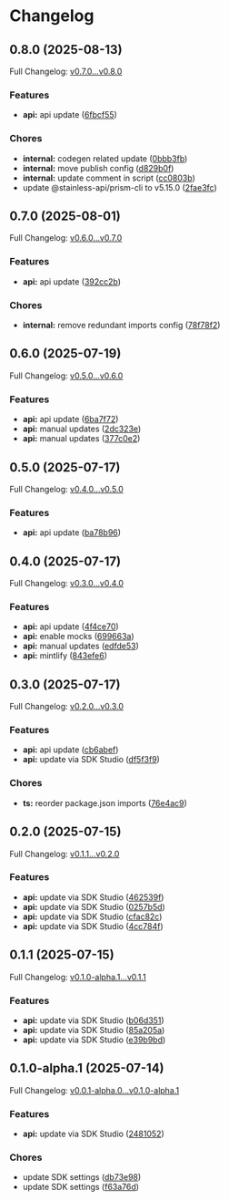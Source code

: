 # Changelog

## 0.8.0 (2025-08-13)

Full Changelog: [v0.7.0...v0.8.0](https://github.com/solvice/vrp-solver-sdk/compare/v0.7.0...v0.8.0)

### Features

* **api:** api update ([6fbcf55](https://github.com/solvice/vrp-solver-sdk/commit/6fbcf55e957c9bd2359179749d8266e4b8470387))


### Chores

* **internal:** codegen related update ([0bbb3fb](https://github.com/solvice/vrp-solver-sdk/commit/0bbb3fbfa88b29e776ed1fafcbc5dfe220924394))
* **internal:** move publish config ([d829b0f](https://github.com/solvice/vrp-solver-sdk/commit/d829b0fcf0dbb3c312b92ba26edd48227f87d223))
* **internal:** update comment in script ([cc0803b](https://github.com/solvice/vrp-solver-sdk/commit/cc0803bc7622834812836ec7f79e023f8129b99e))
* update @stainless-api/prism-cli to v5.15.0 ([2fae3fc](https://github.com/solvice/vrp-solver-sdk/commit/2fae3fc38a6bae27e8dc306dc1505c26536356cc))

## 0.7.0 (2025-08-01)

Full Changelog: [v0.6.0...v0.7.0](https://github.com/solvice/vrp-solver-sdk/compare/v0.6.0...v0.7.0)

### Features

* **api:** api update ([392cc2b](https://github.com/solvice/vrp-solver-sdk/commit/392cc2b99385c0190c6fee475a6cf34eb7be400b))


### Chores

* **internal:** remove redundant imports config ([78f78f2](https://github.com/solvice/vrp-solver-sdk/commit/78f78f21c2c87ccfa99e1cd3bcee93c5efd4b63e))

## 0.6.0 (2025-07-19)

Full Changelog: [v0.5.0...v0.6.0](https://github.com/solvice/vrp-solver-sdk/compare/v0.5.0...v0.6.0)

### Features

* **api:** api update ([6ba7f72](https://github.com/solvice/vrp-solver-sdk/commit/6ba7f727539789fb87e6b1e8ae47dd9bc8c97782))
* **api:** manual updates ([2dc323e](https://github.com/solvice/vrp-solver-sdk/commit/2dc323e222c3041a5e3c1c587253e5d3948cfced))
* **api:** manual updates ([377c0e2](https://github.com/solvice/vrp-solver-sdk/commit/377c0e21967d89a030c2bef9d9f934c00ebbf3e2))

## 0.5.0 (2025-07-17)

Full Changelog: [v0.4.0...v0.5.0](https://github.com/solvice/vrp-solver-sdk/compare/v0.4.0...v0.5.0)

### Features

* **api:** api update ([ba78b96](https://github.com/solvice/vrp-solver-sdk/commit/ba78b961c5f927f427b84bf6986738f44af1863b))

## 0.4.0 (2025-07-17)

Full Changelog: [v0.3.0...v0.4.0](https://github.com/solvice/vrp-solver-sdk/compare/v0.3.0...v0.4.0)

### Features

* **api:** api update ([4f4ce70](https://github.com/solvice/vrp-solver-sdk/commit/4f4ce709f31c17113ea34f81fadfa11ca2e31e70))
* **api:** enable mocks ([699663a](https://github.com/solvice/vrp-solver-sdk/commit/699663accab6f6a7ddf592ca69b6f093dc163e6b))
* **api:** manual updates ([edfde53](https://github.com/solvice/vrp-solver-sdk/commit/edfde533459da1a199e25522e99351dd100f68f2))
* **api:** mintlify ([843efe6](https://github.com/solvice/vrp-solver-sdk/commit/843efe6ec592ba4ac87e850653b82dc15c9e9f36))

## 0.3.0 (2025-07-17)

Full Changelog: [v0.2.0...v0.3.0](https://github.com/solvice/vrp-solver-sdk/compare/v0.2.0...v0.3.0)

### Features

* **api:** api update ([cb6abef](https://github.com/solvice/vrp-solver-sdk/commit/cb6abefa9eba0684a00a92024540a5fb8c5a3e72))
* **api:** update via SDK Studio ([df5f3f9](https://github.com/solvice/vrp-solver-sdk/commit/df5f3f9342e22328802cd9b5df31350d78b751bf))


### Chores

* **ts:** reorder package.json imports ([76e4ac9](https://github.com/solvice/vrp-solver-sdk/commit/76e4ac98d8baeb5f109e61c1764e1e19c3de6b43))

## 0.2.0 (2025-07-15)

Full Changelog: [v0.1.1...v0.2.0](https://github.com/solvice/vrp-solver-sdk/compare/v0.1.1...v0.2.0)

### Features

* **api:** update via SDK Studio ([462539f](https://github.com/solvice/vrp-solver-sdk/commit/462539f713aff7f24e82a04bbd5d3d157b3adaf5))
* **api:** update via SDK Studio ([0257b5d](https://github.com/solvice/vrp-solver-sdk/commit/0257b5d30b9243cad7af865e1820eae6af4c6ef1))
* **api:** update via SDK Studio ([cfac82c](https://github.com/solvice/vrp-solver-sdk/commit/cfac82c77e578d92dafa6a359b17943823b37aa5))
* **api:** update via SDK Studio ([4cc784f](https://github.com/solvice/vrp-solver-sdk/commit/4cc784ffcb52e1d82a613f59b462190358bb56f8))

## 0.1.1 (2025-07-15)

Full Changelog: [v0.1.0-alpha.1...v0.1.1](https://github.com/solvice/vrp-solver-sdk/compare/v0.1.0-alpha.1...v0.1.1)

### Features

* **api:** update via SDK Studio ([b06d351](https://github.com/solvice/vrp-solver-sdk/commit/b06d3514e75d57e5c0fc4e7b67e0a34a3b789d30))
* **api:** update via SDK Studio ([85a205a](https://github.com/solvice/vrp-solver-sdk/commit/85a205a390f8e5aecf9981080888ff684b528310))
* **api:** update via SDK Studio ([e39b9bd](https://github.com/solvice/vrp-solver-sdk/commit/e39b9bdcf0dcbc110d0040970b53fd3f7490eb7f))

## 0.1.0-alpha.1 (2025-07-14)

Full Changelog: [v0.0.1-alpha.0...v0.1.0-alpha.1](https://github.com/solvice/vrp-solver-sdk/compare/v0.0.1-alpha.0...v0.1.0-alpha.1)

### Features

* **api:** update via SDK Studio ([2481052](https://github.com/solvice/vrp-solver-sdk/commit/248105203eaca98ccbc0628a0e614326b1ec2e3f))


### Chores

* update SDK settings ([db73e98](https://github.com/solvice/vrp-solver-sdk/commit/db73e98cbc773046b117805f8ccc5edc3746a29e))
* update SDK settings ([f63a76d](https://github.com/solvice/vrp-solver-sdk/commit/f63a76dd716027c36e15f396fea3e4de8aae7ceb))
